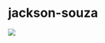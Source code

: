 # jackson-souza


<img src="{https://img.shields.io/badge/Python-FFD43B?style=for-the-badge&logo=python&logoColor=darkgreen}" />
